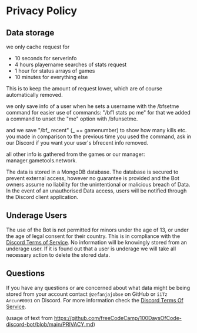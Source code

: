# Privacy Policy

## Data storage

we only cache request for
- 10 seconds for serverinfo
- 4 hours playername searches of stats request
- 1 hour for status arrays of games
- 10 minutes for everything else

This is to keep the amount of request lower, which are of course automatically removed.

we only save info of a user when he sets a username with the /bfsetme command for easier use of commands: "/bf1 stats pc me"
for that we added a command to unset the "me" option with /bfunsetme.

and we save "/bf_ recent" (_ == gamenumber) to show how many kills etc. you made in comparison to the previous time you used the command,
ask in our Discord if you want your user's bfrecent info removed.

all other info is gathered from the games or our manager: manager.gametools.network. 

The data is stored in a MongoDB database. The database is secured to prevent external access, however no guarantee is provided and the Bot owners assume no liability for the unintentional or malicious breach of Data. In the event of an unauthorised Data access, users will be notified through the Discord client application.

## Underage Users

The use of the Bot is not permitted for minors under the age of 13, or under the age of legal consent for their country. This is in compliance with the [Discord Terms of Service](https://discord.com/terms). No information will be knowingly stored from an underage user. If it is found out that a user is underage we will take all necessary action to delete the stored data.

## Questions

If you have any questions or are concerned about what data might be being stored from your account contact `@zefanjajobse`  on GitHub or `iiTz Arcur#0001` on Discord. For more information check the [Discord Terms Of Service](https://discord.com/terms).


(usage of text from https://github.com/freeCodeCamp/100DaysOfCode-discord-bot/blob/main/PRIVACY.md)
